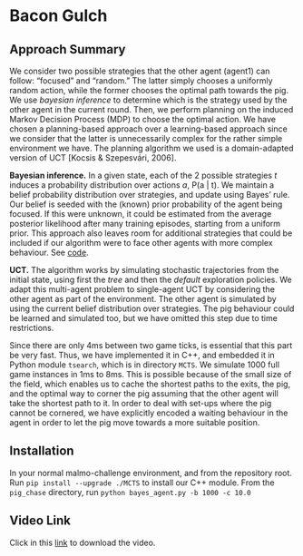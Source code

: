 # Bacon Gulch
## Approach Summary

We consider two possible strategies that the other agent (agent1) can follow: “focused” and “random.” The latter simply chooses a uniformly random action, while the former chooses the optimal path towards the pig. We use _bayesian inference_ to determine which is the strategy used by the other agent in the current round. Then, we perform planning on the induced Markov Decision Process (MDP) to choose the optimal action. We have chosen a planning-based approach over a learning-based approach since we consider that the latter is unnecessarily complex for the rather simple environment we have. The planning algorithm we used is a domain-adapted version of UCT [Kocsis & Szepesvári, 2006]. 

**Bayesian inference.** In a given state, each of the 2 possible strategies _t_ induces a probability distribution over actions _a_, P(a | t). We maintain a belief probability distribution over strategies, and update using Bayes’ rule. Our belief is seeded with the (known) prior probability of the agent being focused. If this were unknown, it could be estimated from the average posterior likelihood after many training episodes, starting from a uniform prior. This approach also leaves room for additional strategies that could be included if our algorithm were to face other agents with more complex behaviour. See [code](https://github.com/rhaps0dy/malmo-challenge/blob/high_score/MCTS/tsearch/__init__.py#L62).

**UCT.** The algorithm works by simulating stochastic trajectories from the initial state, using first the _tree_ and then the _default_ exploration policies. We adapt this multi-agent problem to single-agent UCT by considering the other agent as part of the environment. The other agent is simulated by using the current belief distribution over strategies. The pig behaviour could be learned and simulated too, but we have omitted this step due to time restrictions.

Since there are only 4ms between two game ticks, is essential that this part be very fast. Thus, we have implemented it in C++, and embedded it in Python module `tsearch`, which is in directory `MCTS`. We simulate 1000 full game instances in 1ms to 8ms. This is possible because of the small size of the field, which enables us to cache the shortest paths to the exits, the pig, and the optimal way to corner the pig assuming that the other agent will take the shortest path to it. In order to deal with set-ups where the pig cannot be cornered, we have explicitly encoded a waiting behaviour in the agent in order to let the pig move towards a more suitable position.

## Installation
In your normal malmo-challenge environment, and from the repository root. Run `pip install --upgrade ./MCTS` to install our C++ module. From the `pig_chase` directory, run `python bayes_agent.py -b 1000 -c 10.0` 

## Video Link
Click in this [link](https://www.dropbox.com/sh/ngm5fnsx04gwoa5/AABgrn8_W3PY-9g2gziqypRza?dl=0) to download the video. 
